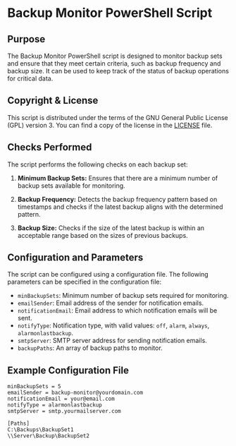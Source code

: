 # Backup Monitor PowerShell Script

## Purpose
The Backup Monitor PowerShell script is designed to monitor backup sets and ensure that they meet certain criteria, such as backup frequency and backup size. It can be used to keep track of the status of backup operations for critical data.

## Copyright & License
This script is distributed under the terms of the GNU General Public License (GPL) version 3. You can find a copy of the license in the [LICENSE](LICENSE) file.

## Checks Performed
The script performs the following checks on each backup set:

1. **Minimum Backup Sets:** Ensures that there are a minimum number of backup sets available for monitoring.

2. **Backup Frequency:** Detects the backup frequency pattern based on timestamps and checks if the latest backup aligns with the determined pattern.

3. **Backup Size:** Checks if the size of the latest backup is within an acceptable range based on the sizes of previous backups.

## Configuration and Parameters
The script can be configured using a configuration file. The following parameters can be specified in the configuration file:

- `minBackupSets`: Minimum number of backup sets required for monitoring.
- `emailSender`: Email address of the sender for notification emails.
- `notificationEmail`: Email address to which notification emails will be sent.
- `notifyType`: Notification type, with valid values: `off`, `alarm`, `always`, `alarmonlastbackup`.
- `smtpServer`: SMTP server address for sending notification emails.
- `backupPaths`: An array of backup paths to monitor.

## Example Configuration File
```plaintext
minBackupSets = 5
emailSender = backup-monitor@yourdomain.com
notificationEmail = your@email.com
notifyType = alarmonlastbackup
smtpServer = smtp.yourmailserver.com

[Paths]
C:\Backups\BackupSet1
\\Server\Backup\BackupSet2
